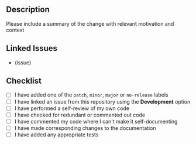 ## Description

Please include a summary of the change with relevant motivation and context

## Linked Issues

- (issue)

## Checklist

- [ ] I have added one of the `patch`, `minor`, `major` or `no-release` labels
- [ ] I have linked an issue from this repository using the **Development** option
- [ ] I have performed a self-review of my own code
- [ ] I have checked for redundant or commented out code
- [ ] I have commented my code where I can't make it self-documenting
- [ ] I have made corresponding changes to the documentation
- [ ] I have added any appropriate tests
